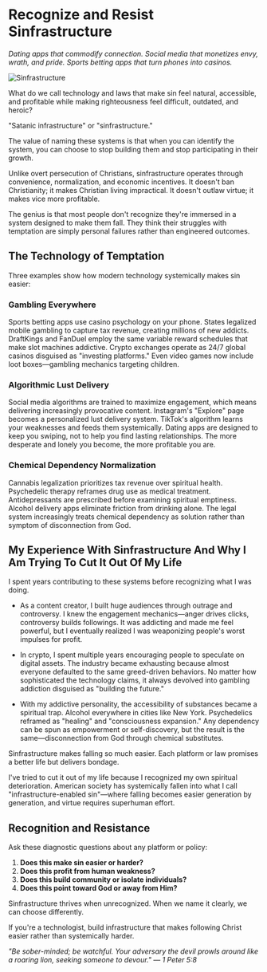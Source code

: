 # Recognize and Resist Sinfrastructure

*Dating apps that commodify connection. Social media that monetizes envy, wrath, and pride. Sports betting apps that turn phones into casinos.*

![Sinfrastructure](../artworks/sinfrastructure.png)

What do we call technology and laws that make sin feel natural, accessible, and profitable while making righteousness feel difficult, outdated, and heroic?

"Satanic infrastructure" or "sinfrastructure."

The value of naming these systems is that when you can identify the system, you can choose to stop building them and stop participating in their growth.

Unlike overt persecution of Christians, sinfrastructure operates through convenience, normalization, and economic incentives. It doesn't ban Christianity; it makes Christian living impractical. It doesn't outlaw virtue; it makes vice more profitable.

The genius is that most people don't recognize they're immersed in a system designed to make them fall. They think their struggles with temptation are simply personal failures rather than engineered outcomes.

## The Technology of Temptation

Three examples show how modern technology systemically makes sin easier:

### Gambling Everywhere
Sports betting apps use casino psychology on your phone. States legalized mobile gambling to capture tax revenue, creating millions of new addicts. DraftKings and FanDuel employ the same variable reward schedules that make slot machines addictive. Crypto exchanges operate as 24/7 global casinos disguised as "investing platforms." Even video games now include loot boxes—gambling mechanics targeting children.

### Algorithmic Lust Delivery
Social media algorithms are trained to maximize engagement, which means delivering increasingly provocative content. Instagram's "Explore" page becomes a personalized lust delivery system. TikTok's algorithm learns your weaknesses and feeds them systemically. Dating apps are designed to keep you swiping, not to help you find lasting relationships. The more desperate and lonely you become, the more profitable you are.

### Chemical Dependency Normalization
Cannabis legalization prioritizes tax revenue over spiritual health. Psychedelic therapy reframes drug use as medical treatment. Antidepressants are prescribed before examining spiritual emptiness. Alcohol delivery apps eliminate friction from drinking alone. The legal system increasingly treats chemical dependency as solution rather than symptom of disconnection from God.

## My Experience With Sinfrastructure And Why I Am Trying To Cut It Out Of My Life

I spent years contributing to these systems before recognizing what I was doing.

- As a content creator, I built huge audiences through outrage and controversy. I knew the engagement mechanics—anger drives clicks, controversy builds followings. It was addicting and made me feel powerful, but I eventually realized I was weaponizing people's worst impulses for profit.

- In crypto, I spent multiple years encouraging people to speculate on digital assets. The industry became exhausting because almost everyone defaulted to the same greed-driven behaviors. No matter how sophisticated the technology claims, it always devolved into gambling addiction disguised as "building the future."

- With my addictive personality, the accessibility of substances became a spiritual trap. Alcohol everywhere in cities like New York. Psychedelics reframed as "healing" and "consciousness expansion." Any dependency can be spun as empowerment or self-discovery, but the result is the same—disconnection from God through chemical substitutes.

Sinfrastructure makes falling so much easier. Each platform or law promises a better life but delivers bondage.

I've tried to cut it out of my life because I recognized my own spiritual deterioration. American society has systemically fallen into what I call "infrastructure-enabled sin"—where falling becomes easier generation by generation, and virtue requires superhuman effort.

## Recognition and Resistance

Ask these diagnostic questions about any platform or policy:

1. **Does this make sin easier or harder?**
2. **Does this profit from human weakness?**
3. **Does this build community or isolate individuals?**
4. **Does this point toward God or away from Him?**

Sinfrastructure thrives when unrecognized. When we name it clearly, we can choose differently.

If you're a technologist, build infrastructure that makes following Christ easier rather than systemically harder.

*"Be sober-minded; be watchful. Your adversary the devil prowls around like a roaring lion, seeking someone to devour." — 1 Peter 5:8*
